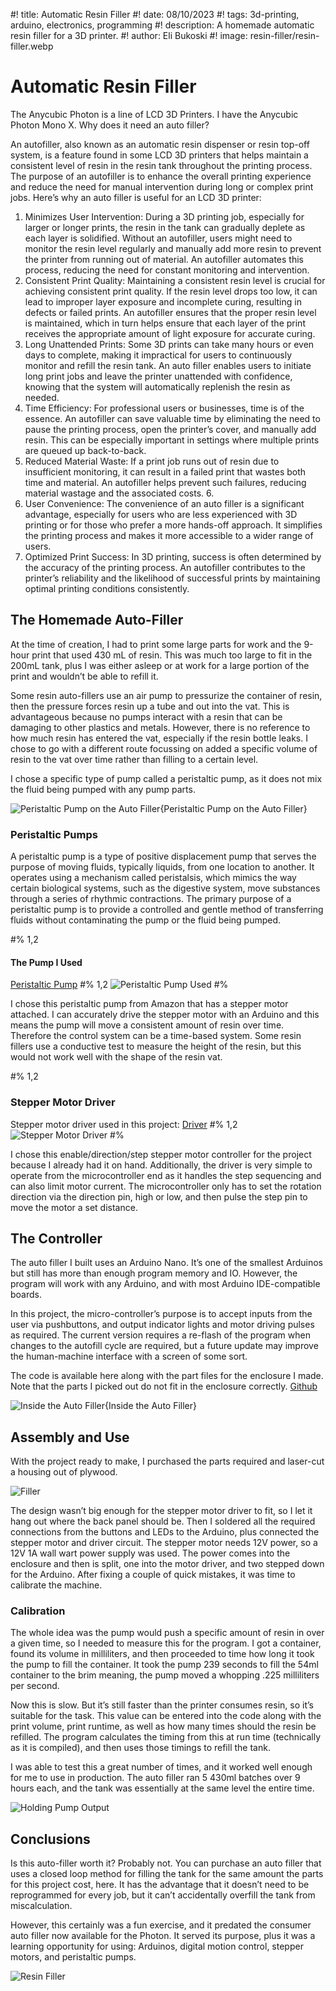 #! title: Automatic Resin Filler
#! date: 08/10/2023
#! tags: 3d-printing, arduino, electronics, programming
#! description: A homemade automatic resin filler for a 3D printer.
#! author: Eli Bukoski
#! image: resin-filler/resin-filler.webp

# Automatic Resin Filler

The Anycubic Photon is a line of LCD 3D Printers. I have the Anycubic Photon Mono X. Why does it need an auto filler?

An autofiller, also known as an automatic resin dispenser or resin top-off system, is a feature found in some LCD 3D printers that helps maintain a consistent level of resin in the resin tank throughout the printing process. The purpose of an autofiller is to enhance the overall printing experience and reduce the need for manual intervention during long or complex print jobs. Here’s why an auto filler is useful for an LCD 3D printer:

1. Minimizes User Intervention: During a 3D printing job, especially for larger or longer prints, the resin in the tank can gradually deplete as each layer is solidified. Without an autofiller, users might need to monitor the resin level regularly and manually add more resin to prevent the printer from running out of material. An autofiller automates this process, reducing the need for constant monitoring and intervention.
2. Consistent Print Quality: Maintaining a consistent resin level is crucial for achieving consistent print quality. If the resin level drops too low, it can lead to improper layer exposure and incomplete curing, resulting in defects or failed prints. An autofiller ensures that the proper resin level is maintained, which in turn helps ensure that each layer of the print receives the appropriate amount of light exposure for accurate curing.
3. Long Unattended Prints: Some 3D prints can take many hours or even days to complete, making it impractical for users to continuously monitor and refill the resin tank. An auto filler enables users to initiate long print jobs and leave the printer unattended with confidence, knowing that the system will automatically replenish the resin as needed.
4. Time Efficiency: For professional users or businesses, time is of the essence. An autofiller can save valuable time by eliminating the need to pause the printing process, open the printer’s cover, and manually add resin. This can be especially important in settings where multiple prints are queued up back-to-back.
5. Reduced Material Waste: If a print job runs out of resin due to insufficient monitoring, it can result in a failed print that wastes both time and material. An autofiller helps prevent such failures, reducing material wastage and the associated costs. 6.
6. User Convenience: The convenience of an auto filler is a significant advantage, especially for users who are less experienced with 3D printing or for those who prefer a more hands-off approach. It simplifies the printing process and makes it more accessible to a wider range of users.
7. Optimized Print Success: In 3D printing, success is often determined by the accuracy of the printing process. An autofiller contributes to the printer’s reliability and the likelihood of successful prints by maintaining optimal printing conditions consistently.

## The Homemade Auto-Filler

At the time of creation, I had to print some large parts for work and the 9-hour print that used 430 mL of resin. This was much too large to fit in the 200mL tank, plus I was either asleep or at work for a large portion of the print and wouldn’t be able to refill it.

Some resin auto-fillers use an air pump to pressurize the container of resin, then the pressure forces resin up a tube and out into the vat. This is advantageous because no pumps interact with a resin that can be damaging to other plastics and metals. However, there is no reference to how much resin has entered the vat, especially if the resin bottle leaks. I chose to go with a different route focussing on added a specific volume of resin to the vat over time rather than filling to a certain level.

I chose a specific type of pump called a peristaltic pump, as it does not mix the fluid being pumped with any pump parts.

![Peristaltic Pump on the Auto Filler](resin-filler/pump.webp){Peristaltic Pump on the Auto Filler}

### Peristaltic Pumps

A peristaltic pump is a type of positive displacement pump that serves the purpose of moving fluids, typically liquids, from one location to another. It operates using a mechanism called peristalsis, which mimics the way certain biological systems, such as the digestive system, move substances through a series of rhythmic contractions. The primary purpose of a peristaltic pump is to provide a controlled and gentle method of transferring fluids without contaminating the pump or the fluid being pumped.

#% 1,2

#### The Pump I Used

[Peristaltic Pump](https://www.amazon.com/gp/product/B084TFCP5Q/ref=ppx_yo_dt_b_search_asin_title?ie=UTF8&psc=1)
#% 1,2
![Peristaltic Pump Used](resin-filler/pump-amazon.webp)
#%

I chose this peristaltic pump from Amazon that has a stepper motor attached. I can accurately drive the stepper motor with an Arduino and this means the pump will move a consistent amount of resin over time. Therefore the control system can be a time-based system. Some resin fillers use a conductive test to measure the height of the resin, but this would not work well with the shape of the resin vat.

#% 1,2

### Stepper Motor Driver

Stepper motor driver used in this project:
[Driver](https://www.amazon.com/gp/product/B07S64MBTR/ref=ppx_yo_dt_b_search_asin_title?ie=UTF8&psc=1)
#% 1,2
![Stepper Motor Driver](resin-filler/stepper-motor-driver.webp)
#%

I chose this enable/direction/step stepper motor controller for the project because I already had it on hand. Additionally, the driver is very simple to operate from the microcontroller end as it handles the step sequencing and can also limit motor current. The microcontroller only has to set the rotation direction via the direction pin, high or low, and then pulse the step pin to move the motor a set distance.

## The Controller

The auto filler I built uses an Arduino Nano. It’s one of the smallest Arduinos but still has more than enough program memory and IO. However, the program will work with any Arduino, and with most Arduino IDE-compatible boards.

In this project, the micro-controller’s purpose is to accept inputs from the user via pushbuttons, and output indicator lights and motor driving pulses as required. The current version requires a re-flash of the program when changes to the autofill cycle are required, but a future update may improve the human-machine interface with a screen of some sort.

The code is available here along with the part files for the enclosure I made. Note that the parts I picked out do not fit in the enclosure correctly.
[Github](https://github.com/Mapy542/Resin-Doser)

![Inside the Auto Filler](resin-filler/inside.webp){Inside the Auto Filler}

## Assembly and Use

With the project ready to make, I purchased the parts required and laser-cut a housing out of plywood.

![Filler](resin-filler/resin-filler.webp)

The design wasn’t big enough for the stepper motor driver to fit, so I let it hang out where the back panel should be. Then I soldered all the required connections from the buttons and LEDs to the Arduino, plus connected the stepper motor and driver circuit. The stepper motor needs 12V power, so a 12V 1A wall wart power supply was used. The power comes into the enclosure and then is split, one into the motor driver, and two stepped down for the Arduino. After fixing a couple of quick mistakes, it was time to calibrate the machine.

### Calibration

The whole idea was the pump would push a specific amount of resin in over a given time, so I needed to measure this for the program. I got a container, found its volume in milliliters, and then proceeded to time how long it took the pump to fill the container. It took the pump 239 seconds to fill the 54ml container to the brim meaning, the pump moved a whopping .225 milliliters per second.

Now this is slow. But it’s still faster than the printer consumes resin, so it’s suitable for the task. This value can be entered into the code along with the print volume, print runtime, as well as how many times should the resin be refilled. The program calculates the timing from this at run time (technically as it is compiled), and then uses those timings to refill the tank.

I was able to test this a great number of times, and it worked well enough for me to use in production. The auto filler ran 5 430ml batches over 9 hours each, and the tank was essentially at the same level the entire time.

![Holding Pump Output](resin-filler/holding-output.webp)

## Conclusions

Is this auto-filler worth it? Probably not. You can purchase an auto filler that uses a closed loop method for filling the tank for the same amount the parts for this project cost, here. It has the advantage that it doesn’t need to be reprogrammed for every job, but it can’t accidentally overfill the tank from miscalculation.

However, this certainly was a fun exercise, and it predated the consumer auto filler now available for the Photon. It served its purpose, plus it was a learning opportunity for using: Arduinos, digital motion control, stepper motors, and peristaltic pumps.

![Resin Filler](resin-filler/filler-all.webp)
